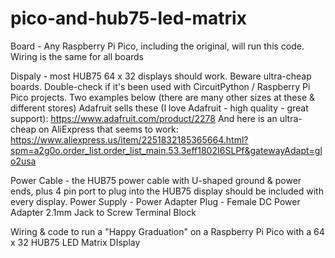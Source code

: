# pico-and-hub75-led-matrix
Board - Any Raspberry Pi Pico, including the original, will run this code.
Wiring is the same for all boards

Dispaly - most HUB75 64 x 32 displays should work. Beware ultra-cheap boards. Double-check if it's been used with CircuitPython / Raspberry Pi Pico projects. Two examples below (there are many other sizes at these & different stores)
Adafruit sells these (I love Adafruit - high quality - great support): https://www.adafruit.com/product/2278 
And here is an ultra-cheap on AliExpress that seems to work:
https://www.aliexpress.us/item/2251832185365664.html?spm=a2g0o.order_list.order_list_main.53.3eff1802I6SLPf&gatewayAdapt=glo2usa

Power Cable - the HUB75 power cable with U-shaped ground & power ends, plus 4 pin port to plug into the HUB75 display should be included with every display.
Power Supply - 
Power Adapter Plug - Female DC Power Adapter 2.1mm Jack to Screw Terminal Block

Wiring &amp; code to run a "Happy Graduation" on a Raspberry Pi Pico with a 64 x 32 HUB75 LED Matrix DIsplay
